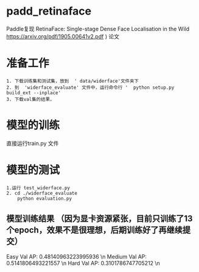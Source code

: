 # padd_retinaface


Paddle复现 RetinaFace: Single-stage Dense Face Localisation in the Wild  https://arxiv.org/pdf/1905.00641v2.pdf )  论文

# 准备工作
```
1. 下载训练集和测试集，放到  ' data/widerface'文件夹下
2. 到  'widerface_evaluate' 文件中，运行命令行 '  python setup.py build_ext --inplace'
3. 下载val集的结果，
```

# 模型的训练

直接运行train.py 文件

# 模型的测试
```
1.运行 test_widerface.py 
2. cd ./widerface_evaluate
    python evaluation.py
```

## 模型训练结果 （因为显卡资源紧张，目前只训练了13个epoch，效果不是很理想，后期训练好了再继续提交）
Easy   Val AP: 0.48140963223995936 \n
Medium Val AP: 0.5141806493221557  \n
Hard   Val AP: 0.3101786747705212 \n
 
